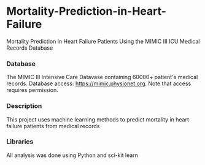 # Mortality-Prediction-in-Heart-Failure
Mortality Prediction in Heart Failure Patients Using the MIMIC III ICU Medical Records Database

### Database
The MIMIC III Intensive Care Datavase containing 60000+ patient's medical records. Database access: https://mimic.physionet.org. Note that access requires permission.

### Description
This project uses machine learning methods to predict mortality in heart failure patients from medical records

### Libraries
All analysis was done using Python and sci-kit learn
